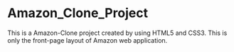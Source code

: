# Amazon_Clone_Project
This is a Amazon-Clone project created by using HTML5 and CSS3. This is only the front-page layout of Amazon web application.
